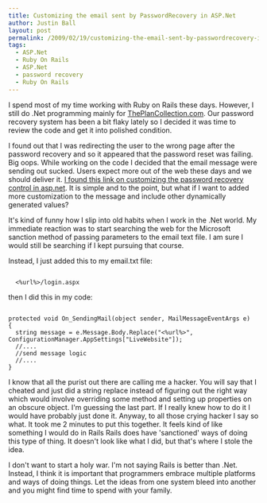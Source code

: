```yaml
---
title: Customizing the email sent by PasswordRecovery in ASP.Net
author: Justin Ball
layout: post
permalink: /2009/02/19/customizing-the-email-sent-by-passwordrecovery-in-asp-net/
tags:
  - ASP.Net
  - Ruby On Rails
  - ASP.Net
  - password recovery
  - Ruby On Rails
---
```


I spend most of my time working with Ruby on Rails these days.  However, I still do .Net programming mainly for <a href="http://www.theplancollection.com">ThePlanCollection.com</a>.  Our password recovery system has been a bit flaky lately so I decided it was time to review the code and get it into polished condition.

I found out that I was redirecting the user to the wrong page after the password recovery and so it appeared that the password reset was failing.  Big oops.  While working on the code I decided that the email message were sending out sucked.  Users expect more out of the web these days and we should deliver it.  <a href="http://www.codeverge.net/ng.asp-net-forum.security/customizing-the-email-sent-by-passwordrecovery">I found this link on customizing the password recovery control in asp.net</a>.  It is simple and to the point, but what if I want to added more customization to the message and include other dynamically generated values?

It's kind of funny how I slip into old habits when I work in the .Net world.  My immediate reaction was to start searching the web for the Microsoft sanction method of passing parameters to the email text file.  I am sure I would still be searching if I kept pursuing that course.

Instead, I just added this to my email.txt file:
<pre><code class="html">
  <%url%>/login.aspx
</pre></code>

then I did this in my code:
<pre><code class="csharp">
protected void On_SendingMail(object sender, MailMessageEventArgs e)
{
  string message = e.Message.Body.Replace("<%url%>", ConfigurationManager.AppSettings["LiveWebsite"]);
  //....
  //send message logic
  //....
}
</pre></code>

I know that all the purist out there are calling me a hacker.  You will say that I cheated and just did a string replace instead of figuring out the right way which would involve overriding some method and setting up properties on an obscure object.  I'm guessing the last part.  If I really knew how to do it I would have probably just done it.  Anyway, to all those crying hacker I say so what.  It took me 2 minutes to put this together.  It feels kind of like something I would do in Rails Rails does have 'sanctioned' ways of doing this type of thing.  It doesn't look like what I did, but that's where I stole the idea.

I don't want to start a holy war.  I'm not saying Rails is better than .Net.  Instead, I think it is important that programmers embrace multiple platforms and ways of doing things.  Let the ideas from one system bleed into another and you might find time to spend with your family.